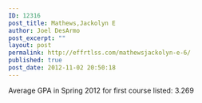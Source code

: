 ```yaml
---
ID: 12316
post_title: Mathews,Jackolyn E
author: Joel DesArmo
post_excerpt: ""
layout: post
permalink: http://effrtlss.com/mathewsjackolyn-e-6/
published: true
post_date: 2012-11-02 20:50:18
---
```

<p>Average GPA in Spring 2012 for first course listed: 3.269</p>